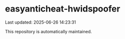 # easyanticheat-hwidspoofer

Last updated: 2025-06-26 14:23:31

This repository is automatically maintained.
